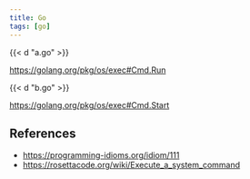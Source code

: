 ```yaml
---
title: Go
tags: [go]
---
```


{{< d "a.go" >}}

<https://golang.org/pkg/os/exec#Cmd.Run>

{{< d "b.go" >}}

<https://golang.org/pkg/os/exec#Cmd.Start>

## References

- <https://programming-idioms.org/idiom/111>
- <https://rosettacode.org/wiki/Execute_a_system_command>

